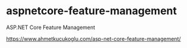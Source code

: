 # aspnetcore-feature-management
ASP.NET Core Feature Management

https://www.ahmetkucukoglu.com/asp-net-core-feature-management/
